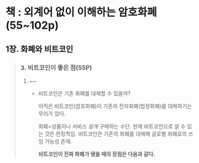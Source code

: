 # 책 : 외계어 없이 이해하는 암호화폐(55~102p)
## 1장. 화폐와 비트코인
> ### 3. 비트코인이 좋은 점(55P)
> 1. ~~
>    * 비트코인은 기존 화폐를 대체할 수 있을까?
>     
>      아직은 비트코인(암호화폐)이 기존의 전자화폐(법정화폐)를 대체하기는 무리가 있다.
>      
>      화폐=상품이나 서비스 _쉽게_ 구매하는 수단. 현재 비트코인으로 살 수 있는 것은 한정적임.
>      비트코인은 기존의 화폐를 대체해 글로벌 화폐로의 쓰임 가능성 존재.
>
>      **비트코인이 진짜 화폐가 됐을 때의 장점은 다음과 같다.**
